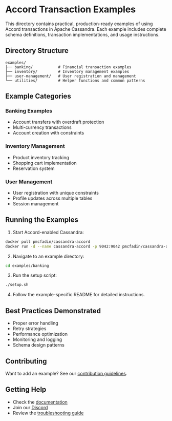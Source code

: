 # Accord Transaction Examples

This directory contains practical, production-ready examples of using Accord transactions in Apache Cassandra. Each example includes complete schema definitions, transaction implementations, and usage instructions.

## Directory Structure

```
examples/
├── banking/           # Financial transaction examples
├── inventory/         # Inventory management examples
├── user-management/   # User registration and management
└── utilities/         # Helper functions and common patterns
```

## Example Categories

### Banking Examples
- Account transfers with overdraft protection
- Multi-currency transactions
- Account creation with constraints

### Inventory Management
- Product inventory tracking
- Shopping cart implementation
- Reservation system

### User Management
- User registration with unique constraints
- Profile updates across multiple tables
- Session management

## Running the Examples

1. Start Accord-enabled Cassandra:
```bash
docker pull pmcfadin/cassandra-accord
docker run -d --name cassandra-accord -p 9042:9042 pmcfadin/cassandra-accord
```

2. Navigate to an example directory:
```bash
cd examples/banking
```

3. Run the setup script:
```bash
./setup.sh
```

4. Follow the example-specific README for detailed instructions.

## Best Practices Demonstrated

- Proper error handling
- Retry strategies
- Performance optimization
- Monitoring and logging
- Schema design patterns

## Contributing

Want to add an example? See our [contribution guidelines](../CONTRIBUTING.md).

## Getting Help

- Check the [documentation](../docs/)
- Join our [Discord](https://discord.gg/GrRCajJqmQ)
- Review the [troubleshooting guide](../docs/troubleshooting.md)